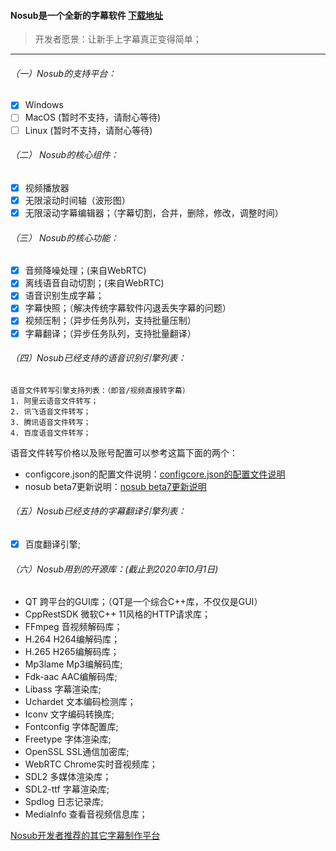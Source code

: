 #### Nosub是一个全新的字幕软件 [下载地址](https://github.com/patui/Nosub/releases)


>开发者愿景：让新手上字幕真正变得简单；
---

###### （一）Nosub的支持平台：
- [x] Windows
- [ ] MacOS (暂时不支持，请耐心等待)
- [ ] Linux (暂时不支持，请耐心等待)

###### （二） Nosub的核心组件：
- [x] 视频播放器
- [x] 无限滚动时间轴（波形图）
- [x] 无限滚动字幕编辑器；（字幕切割，合并，删除，修改，调整时间）

###### （三） Nosub的核心功能：
- [x] 音频降噪处理；(来自WebRTC)
- [x] 离线语音自动切割；(来自WebRTC)
- [x] 语音识别生成字幕；
- [x] 字幕快照；（解决传统字幕软件闪退丢失字幕的问题）
- [x] 视频压制；（异步任务队列，支持批量压制）
- [x] 字幕翻译；（异步任务队列，支持批量翻译）

###### （四）Nosub已经支持的语音识别引擎列表：
```
语音文件转写引擎支持列表：（即音/视频直接转字幕）
1. 阿里云语音文件转写；
2. 讯飞语音文件转写；
3. 腾讯语音文件转写；
4. 百度语音文件转写；
```
语音文件转写价格以及账号配置可以参考这篇下面的两个：
- configcore.json的配置文件说明：[configcore.json的配置文件说明](https://github.com/patui/Nosub/blob/master/configcore.md)
- nosub beta7更新说明：[nosub beta7更新说明](https://github.com/patui/Nosub/releases/tag/1.0beta7)

###### （五）Nosub已经支持的字幕翻译引擎列表：
- [x] 百度翻译引擎;

###### （六）Nosub用到的开源库：(截止到2020年10月1日)
- QT 跨平台的GUI库；（QT是一个综合C++库，不仅仅是GUI）
- CppRestSDK 微软C++ 11风格的HTTP请求库；
- FFmpeg 音视频解码库；
- H.264  H264编解码库；
- H.265  H265编解码库；
- Mp3lame Mp3编解码库;
- Fdk-aac AAC编解码库;
- Libass 字幕渲染库;
- Uchardet 文本编码检测库；
- Iconv   文字编码转换库;
- Fontconfig 字体配置库;
- Freetype   字体渲染库;
- OpenSSL SSL通信加密库;
- WebRTC Chrome实时音视频库；
- SDL2 多媒体渲染库；
- SDL2-ttf 字幕渲染库;
- Spdlog 日志记录库;
- MediaInfo 查看音视频信息库；





[Nosub开发者推荐的其它字幕制作平台](https://github.com/patui/Nosub/blob/master/推荐的字幕制作平台.md)
